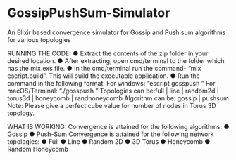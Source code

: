 # GossipPushSum-Simulator
An Elixir based convergence simulator for Gossip and Push sum algorithms for various topologies 


RUNNING THE CODE​: ● Extract the contents of the zip folder in your desired location. ● After extracting, open cmd/terminal to the folder which has the mix.exs file. ● In the cmd/terminal run the command- “​mix escript.build​”. This will build the            executable application. ● Run the command in the following format: For windows: “​escript gosspush <number of nodes> <topology> <algorithm>” For macOS/Terminal: “ ​./gosspush <number of nodes> <topology> <algorithm>” Topologies can be: ​full | line | random2d | torus3d | honeycomb | randhoneycomb Algorithm can be: ​gossip | pushsum Note: ​Please give a perfect cube value for number of nodes in Torus 3D topology. 
 
WHAT IS WORKING:  Convergence is attained for the following algorithms: ● Gossip ● Push-Sum   ​Convergence is attained for the following network topologies: ● Full ● Line ● Random 2D ● 3D Torus ● Honeycomb ● Random Honeycomb

